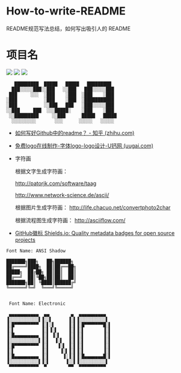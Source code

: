 # How-to-write-README
 README规范写法总结，如何写出吸引人的 README

# 项目名
![](https://img.shields.io/badge/language-Java-yellow.svg)
![](https://img.shields.io/badge/category-compilerLearning-blue.svg)
[![](https://img.shields.io/badge/blog-@zimei-red.svg)](https://blog.csdn.net/m0_51242575?type=bbs)


```text
   █████████  █████   █████   █████████  
  ███░░░░░███░░███   ░░███   ███░░░░░███ 
 ███     ░░░  ░███    ░███  ░███    ░███ 
░███          ░███    ░███  ░███████████ 
░███          ░░███   ███   ░███░░░░░███ 
░░███     ███  ░░░█████░    ░███    ░███ 
 ░░█████████     ░░███      █████   █████
  ░░░░░░░░░       ░░░      ░░░░░   ░░░░░ 
```

- [如何写好Github中的readme？ - 知乎 (zhihu.com)](https://www.zhihu.com/question/29100816)

- [免费logo在线制作-字体logo-logo设计-U钙网 (uugai.com)](https://www.uugai.com/)

- 字符画

  根据文字生成字符画：
  
  http://patorjk.com/software/taag
  
  http://www.network-science.de/ascii/

  根据图片生成字符画：
  http://life.chacuo.net/convertphoto2char

  根据流程图生成字符画：
  http://asciiflow.com/
  
- [GitHub徽标 Shields.io: Quality metadata badges for open source projects](https://shields.io/)


```text
Font Name: ANSI Shadow

███████╗███╗   ██╗██████╗ 
██╔════╝████╗  ██║██╔══██╗
█████╗  ██╔██╗ ██║██║  ██║
██╔══╝  ██║╚██╗██║██║  ██║
███████╗██║ ╚████║██████╔╝
╚══════╝╚═╝  ╚═══╝╚═════╝ 
 
 
 Font Name: Electronic

 ▄▄▄▄▄▄▄▄▄▄▄  ▄▄        ▄  ▄▄▄▄▄▄▄▄▄▄  
▐░░░░░░░░░░░▌▐░░▌      ▐░▌▐░░░░░░░░░░▌ 
▐░█▀▀▀▀▀▀▀▀▀ ▐░▌░▌     ▐░▌▐░█▀▀▀▀▀▀▀█░▌
▐░▌          ▐░▌▐░▌    ▐░▌▐░▌       ▐░▌
▐░█▄▄▄▄▄▄▄▄▄ ▐░▌ ▐░▌   ▐░▌▐░▌       ▐░▌
▐░░░░░░░░░░░▌▐░▌  ▐░▌  ▐░▌▐░▌       ▐░▌
▐░█▀▀▀▀▀▀▀▀▀ ▐░▌   ▐░▌ ▐░▌▐░▌       ▐░▌
▐░▌          ▐░▌    ▐░▌▐░▌▐░▌       ▐░▌
▐░█▄▄▄▄▄▄▄▄▄ ▐░▌     ▐░▐░▌▐░█▄▄▄▄▄▄▄█░▌
▐░░░░░░░░░░░▌▐░▌      ▐░░▌▐░░░░░░░░░░▌ 
 ▀▀▀▀▀▀▀▀▀▀▀  ▀        ▀▀  ▀▀▀▀▀▀▀▀▀▀  
                                       

```